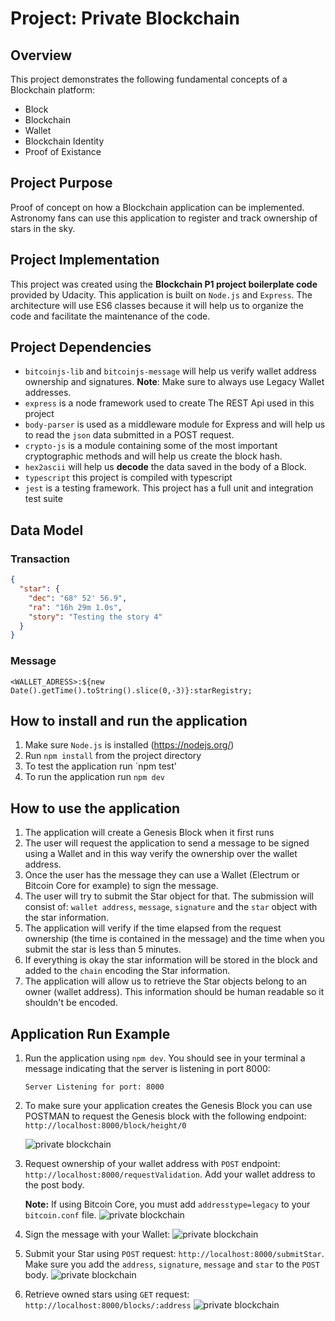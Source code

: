 # Project: Private Blockchain
## Overview
This project demonstrates the following fundamental concepts of a Blockchain platform:
- Block
- Blockchain
- Wallet
- Blockchain Identity
- Proof of Existance
## Project Purpose
Proof of concept on how a Blockchain application can be implemented.  Astronomy fans can use this application to register and track ownership of stars in the sky.
## Project Implementation
This project was created using the **Blockchain P1 project boilerplate code** provided by Udacity.
This application is built on `Node.js` and `Express`. The architecture will use ES6 classes because it will help us to organize the code and facilitate the maintenance of the code.
## Project Dependencies
- `bitcoinjs-lib` and `bitcoinjs-message` will help us verify wallet address ownership and signatures. **Note**: Make sure to always use Legacy Wallet addresses.
- `express` is a node framework used to create The REST Api used in this project
- `body-parser` is used as a middleware module for Express and will help us to read the `json` data submitted in a POST request.
- `crypto-js` is a module containing some of the most important cryptographic methods and will help us create the block hash.
- `hex2ascii` will help us **decode** the data saved in the body of a Block.
- `typescript` this project is compiled with typescript
- `jest` is a testing framework.  This project has a full unit and integration test suite
## Data Model
### Transaction
```json
{
  "star": {
    "dec": "68° 52' 56.9",
    "ra": "16h 29m 1.0s",
    "story": "Testing the story 4"
  }
}
```
### Message
`<WALLET_ADRESS>:${new Date().getTime().toString().slice(0,-3)}:starRegistry;`
## How to install and run the application
1. Make sure `Node.js` is installed (https://nodejs.org/)
2. Run `npm install` from the project directory
3. To test the application run `npm test'
4. To run the application run `npm dev`
## How to use the application
1. The application will create a Genesis Block when it first runs
2. The user will request the application to send a message to be signed using a Wallet and in this way verify the ownership over the wallet address.
3. Once the user has the message they can use a Wallet (Electrum or Bitcoin Core for example) to sign the message.
4. The user will try to submit the Star object for that. The submission will consist of: `wallet address`, `message`, `signature` and the `star` object with the star information.
5. The application will verify if the time elapsed from the request ownership (the time is contained in the message) and the time when you submit the star is less than 5 minutes.
6. If everything is okay the star information will be stored in the block and added to the `chain` encoding the Star information.
7. The application will allow us to retrieve the Star objects belong to an owner (wallet address). This information should be human readable so it shouldn't be encoded.
## Application Run Example
1. Run the application using `npm dev`.  You should see in your terminal a message indicating that the server is listening in port 8000:
    
    `Server Listening for port: 8000`

2. To make sure your application creates the Genesis Block you can use POSTMAN to request the Genesis block with the following endpoint: `http://localhost:8000/block/height/0`

    ![private blockchain](/assets/Image0_gblock.JPG "Genesis Block")

3. Request ownership of your wallet address with `POST` endpoint: `http://localhost:8000/requestValidation`.  Add your wallet address to the post body.
   
   **Note:** If using Bitcoin Core, you must add `addresstype=legacy` to your `bitcoin.conf` file.
   ![private blockchain](/assets/Image1_validation.JPG "Request Validation")
4. Sign the message with your Wallet:
   ![private blockchain](/assets/Image2_sign.JPG "Sign Message")
5. Submit your Star using `POST` request: `http://localhost:8000/submitStar`.  Make sure you add the `address`, `signature`, `message` and `star` to the `POST` body.
   ![private blockchain](/assets/Image3_submit.JPG "Submit")
5. Retrieve owned stars using `GET` request: `http://localhost:8000/blocks/:address`
   ![private blockchain](/assets/Image4_retrieve.JPG "Submit")